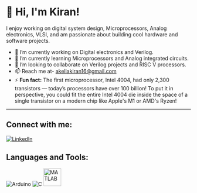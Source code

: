 # 👋 Hi, I'm Kiran!

I enjoy working on digital system design, Microprocessors, Analog electronics, VLSI, and am passionate about building cool hardware and software projects.

- 🔭 I’m currently working on Digital electronics and Verilog.  
- 🌱 I’m currently learning Microprocessors and Analog integrated circuits.  
- 👯 I’m looking to collaborate on Verilog projects and RISC V processors.  
- 📫 Reach me at- akellakiran16@gmail.com  
- ⚡ **Fun fact:** The first microprocessor, Intel 4004, had only 2,300 transistors — today’s processors have over 100 billion! To put it in perspective, you could fit the entire Intel 4004 die inside the space of a single transistor on a modern chip like Apple's M1 or AMD's Ryzen!  

---
## Connect with me:
[![LinkedIn](https://img.shields.io/badge/-LinkedIn-0077B5?style=flat-square&logo=linkedin&logoColor=white)](https://www.linkedin.com/in/me/)




## Languages and Tools:
<p align="left">
  <img src="https://img.icons8.com/color/48/000000/arduino.png" alt="Arduino"/>
  <img src="https://img.icons8.com/color/48/000000/c-programming.png" alt="C"/>
  <img src="https://upload.wikimedia.org/wikipedia/commons/2/21/Matlab_Logo.png" alt="MATLAB" width="48" height="48"/>

</p>


